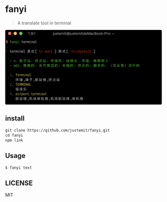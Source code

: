 # fanyi

> A translate tool in terminal

<img alt="fanyi.png" src="./fanyi.png" style="border-radius: 4px;">

## install

```shell
git clone https://github.com/justemit/fanyi.git
cd fanyi
npm link
```

## Usage

```shell
$ fanyi text
```

## LICENSE

MIT
